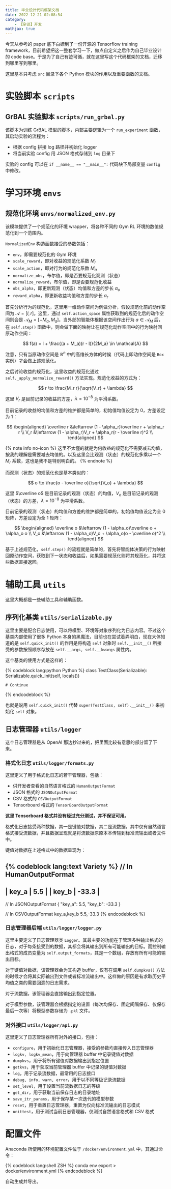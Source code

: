 ```yaml
---
title: 毕业设计代码框架文档
date: 2022-12-21 02:08:54
category:
    - 【杂谈】开发
mathjax: true
---
```


今天从参考的 paper 底下白嫖到了一份开源的 Tensorflow training framework，目前希望把这一整套学习一下，做点自定义之后作为自己毕业设计的 code base。于是为了自己有迹可循，就在这里写这个代码框架的文档，迁移到哪里写到哪里。

<!-- more -->

这里基本只考虑 `src` 目录下各个 Python 模块的作用以及重要函数的文档。

# 实验脚本 `scripts`

## GrBAL 实验脚本 `scripts/run_grbal.py`

该脚本为训练 GrBAL 模型的脚本，内部主要逻辑为一个 `run_experiment` 函数，其启动实验的流程为：

- 根据 config 拼接 log 路径并初始化 logger
- 将当前实验 config 用 JSON 格式存储到 `log` 目录下

实验的 config 可以在 `if __name__ == "__main__":` 代码块下局部变量 `config` 中修改。

# 学习环境 `envs`

## 规范化环境 `envs/normalized_env.py`

该模块提供了一个规范化的环境 wrapper，将各种不同的 Gym RL 环境的数值规范化到一个范围内。

`NormalizedEnv` 构造函数接受的参数包括：

- `env`，即需要规范化的 Gym 环境
- `scale_reward`，即对收益的规范化系数 $M_r$
- `scale_action`，即对行为的规范化系数 $M_a$
- `normalize_obs`，布尔值，即是否要规范化观测（状态）
- `normalize_reward`，布尔值，即是否要规范化收益
- `obs_alpha`，即更新观测（状态）均值和方差的步长 $\alpha_o$
- `reward_alpha`，即更新收益均值和方差的步长 $\alpha_r$

首先分析行为的规范化，这里用一维动作空间为例做分析，假设规范化前的动作空间为 $\mathcal{A} = [l, r]$。这里，通过 `self.action_space` 属性获取到的规范化后的动作空间则会是 $\mathcal{A}_M = [-M_a, M_a]$，当外部的智能体根据该空间作出行为 $a \in \mathcal{A}_M$ 后，在 `self.step()` 函数中，则会做下面的映射让在规范化动作空间中的行为映射回原动作空间：

$$
f(a) = l + \frac{(a + M_a)(r - l)}{2M_a} \in \mathcal{A}
$$

注意，只有当原动作空间是 $\mathbb{R}^n$ 中的高维长方体的时候（代码上即动作空间是 `Box` 实例）才会做上述规范化。

之后讨论收益的规范化，这里收益的规范化通过 `self._apply_normalize_reward()` 方法实现。规范化收益的方式为：

$$
r \to \frac{M_r r}{\sqrt{V_r} + \lambda}
$$

这里 $V_r$ 是目前记录的收益的方差，$\lambda = 10^{-8}$ 为平滑系数。

目前记录的收益的均值和方差的维护都是简单的，初始值均值设定为 $0$，方差设定为 $1$：

$$
\begin{aligned}
\overline r &\leftarrow (1 - \alpha_r)\overline r + \alpha_r r \\
V_r &\leftarrow (1 - \alpha_r)V_r + \alpha_r(r - \overline r)^2 \\
\end{aligned}
$$

{% note info no-icon %}
这里不太懂的就是为何收益的规范化不需要减去均值，按我的理解是需要减去均值的。以及这里会比观测（状态）的规范化多乘以一个 $M_r$ 系数，这也是我不是特别明白的。
{% endnote %}

而观测（状态）的规范化也是基本类似的：

$$
o \to \frac{o - \overline o}{\sqrt{V_o} + \lambda}
$$

这里 $\overline o$ 是目前记录的观测（状态）的均值，$V_o$ 是目前记录的观测（状态）的方差，$\lambda = 10^{-8}$ 为平滑系数。

目前记录的观测（状态）的均值和方差的维护都是简单的，初始值均值设定为全 $0$ 矩阵，方差设定为全 $1$ 矩阵：

$$
\begin{aligned}
\overline o &\leftarrow (1 - \alpha_o)\overline o + \alpha_o o \\
V_o &\leftarrow (1 - \alpha_o)V_o + \alpha_o(o - \overline o)^2 \\
\end{aligned}
$$

基于上述规范化，`self.step()` 的流程就是简单的，首先将智能体决策的行为映射回原动作空间，获取到下一状态和收益后，如果需要规范化则将其规范化，并将这些数据直接返回。

# 辅助工具 `utils`

这里大概都是一些辅助工具和辅助函数。

## 序列化基类 `utils/serializable.py`

这里主要是配合日志使用，可以将模型、环境等对象序列化为日志内容。不过这个基类内部使用了很多 Python 本身的黑魔法，目前也在尝试着弄明白，现在大体知道的是 `self.quick_init()` 的作用是将构造 `self` 对象时 `self.__init__()` 所接受的参数按照顺序存放在 `self.__args, self.__kwargs` 属性内。

这个基类的使用方式是这样的：

{% codeblock lang:python Python %}
class TestClass(Serializable):
    Serializable.quick_init(self, locals())

    # Continue
{% endcodeblock %}

也就是说用 `self.quick_init()` 代替 `super(TestClass, self).__init__()` 来初始化 `self` 对象。

## 日志管理器 `utils/logger`

这个日志管理器是从 OpenAI 那边抄过来的，把里面比较有意思的部分留了下来。

### 格式化日志 `utils/logger/formats.py`

这里定义了用于格式化日志的若干管理器，包括：

- 供开发者查看的自然语言格式的 `HumanOutputFormat`
- JSON 格式的 `JSONOutputFormat`
- CSV 格式的 `CSVOutputFormat`
- Tensorboard 格式的 `TensorBoardOutputFormat`

**这里 Tensorboard 格式并没有经过充分测试，并不保证可用。**

格式化日志接受两种数据，其一是键值对数据，其二是流数据。其中仅有自然语言格式接受流数据，并且数据呈现就是将流数据原原本本传输到标准流输出或者文件中。

键值对数据在上述格式中的数据呈现为：

{% codeblock lang:text Variety %}
// In HumanOutputFormat
--------------------
| key_a | 5.5      |
| key_b | -33.3    |
--------------------

// In JSONOutputFormat
{
    "key_a": 5.5,
    "key_b": -33.3
}

// In CSVOutputFormat
key_a,key_b
5.5,-33.3
{% endcodeblock %}

### 日志管理器后端 `utils/logger/logger.py`

这里主要定义了日志管理器类 `Logger`。其最主要的功能在于管理多种输出格式的日志，对于每条接受到的数据，其都会将其输出到所有可能输出的目标。而控制输出格式的成员变量为 `self.output_formats`，其是一个数组，存放有所有可能的输出目标。

对于键值对数据，该管理器会为其构造 buffer，仅有在调用 `self.dumpkvs()` 方法的时候才会将其实际输出到文件或者标准流输出中。这样做的原因是有求取历史平均值之类的需要回溯的日志需求。

对于流数据，该管理器会直接输出到指定位置。

对于模型参数，该管理器会根据指定的设置（每次均保存、固定间隔保存、仅保存最后一次等）将模型参数存储为 `.pkl` 文件。

### 对外接口 `utils/logger/api.py`

这里定义了日志管理器所有对外的接口，包括：

- `configure`，用于初始化日志管理器，接受的参数均直接传入日志管理器
- `logkv, logkv_mean`，用于向管理器 buffer 中记录键值对数据
- `dumpkvs`，用于将所有键值对数据输出到指定位置
- `getkvs`，用于获取当前管理器 buffer 中记录的键值对数据
- `log`，用于记录流数据，最常用的日志接口
- `debug, info, warn, error`，用于以不同等级记录流数据
- `set_level`，用于设置当前流数据日志的等级
- `get_dir`，用于获取当前保存日志的目录地址
- `save_itr_params`，用于保存某一次迭代的模型参数
- `reset`，用于重置日志管理器，重置为仅向标准流输出的日志模式
- `unittest`，用于测试当前日志管理器，仅测试自然语言格式和 CSV 格式

# 配置文件

Anaconda 所使用的环境配置文件位于 `/docker/environment.yml` 中，其通过命令：

{% codeblock lang:shell ZSH %}
conda env export > docker/environment.yml
{% endcodeblock %}

自动生成并导出。